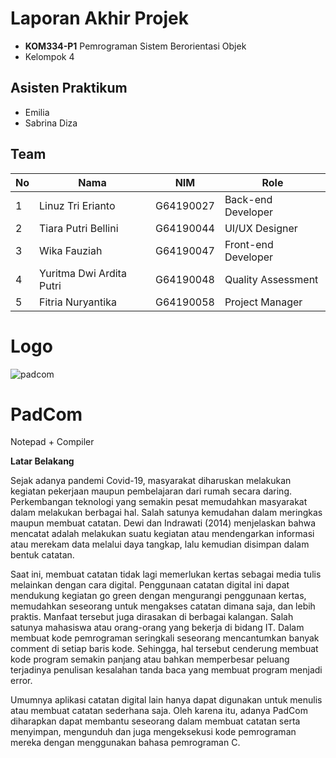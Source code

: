 # Laporan Akhir Projek
- **KOM334-P1** Pemrograman Sistem Berorientasi Objek
- Kelompok 4

## Asisten Praktikum
- Emilia
- Sabrina Diza

## Team
<table>
  <thead>
      <th>No</th>
      <th>Nama</th>
      <th>NIM</th>
      <th>Role</th>
  </thead>
  
  <tbody>
    <tr>
      <td>1</td>
      <td>Linuz Tri Erianto</td>
      <td>G64190027</td>
      <td>Back-end Developer</td>
     </tr> 
    <tr>
      <td>2</td>
      <td>Tiara Putri Bellini</td>
      <td>G64190044</td>
      <td>UI/UX Designer</td>
    </tr> 
    <tr>
      <td>3</td>
      <td>Wika Fauziah</td>
      <td>G64190047</td>
      <td>Front-end Developer</td>
    </tr>
    <tr>
      <td>4</td>
      <td>Yuritma Dwi Ardita Putri</td>
      <td>G64190048</td>
      <td>Quality Assessment</td>
    </tr>
    <tr>
      <td>5</td>
      <td>Fitria Nuryantika</td>
      <td>G64190058</td>
      <td>Project Manager</td>
     </tr>
    </tbody>
</table> 

# Logo
![padcom](https://user-images.githubusercontent.com/66372277/204142300-2b0fc0c8-a84f-4d7e-92c1-f8f099d26034.png)

# PadCom
Notepad + Compiler

**Latar Belakang**
<p>Sejak adanya pandemi Covid-19, masyarakat diharuskan melakukan kegiatan pekerjaan maupun pembelajaran dari rumah secara daring. Perkembangan teknologi yang semakin pesat memudahkan masyarakat dalam melakukan berbagai hal. Salah satunya kemudahan dalam meringkas maupun membuat catatan. Dewi dan Indrawati (2014) menjelaskan bahwa mencatat adalah melakukan suatu kegiatan atau mendengarkan informasi atau merekam data melalui daya tangkap, lalu kemudian disimpan dalam bentuk catatan.</p>
<p>
Saat ini, membuat catatan tidak lagi memerlukan kertas sebagai media tulis melainkan dengan cara digital. Penggunaan catatan digital ini dapat mendukung kegiatan go green dengan mengurangi penggunaan kertas, memudahkan seseorang untuk mengakses catatan dimana saja, dan lebih praktis. Manfaat tersebut juga dirasakan di berbagai kalangan. Salah satunya mahasiswa atau orang-orang yang bekerja di bidang IT. Dalam membuat kode pemrograman seringkali seseorang mencantumkan banyak comment di setiap baris kode. Sehingga, hal tersebut cenderung membuat kode program semakin panjang atau bahkan memperbesar peluang terjadinya penulisan kesalahan tanda baca yang membuat program menjadi error.</p>
<p>Umumnya aplikasi catatan digital lain hanya dapat digunakan untuk menulis atau membuat catatan sederhana saja. Oleh karena itu, adanya PadCom diharapkan dapat membantu seseorang dalam membuat catatan serta menyimpan, mengunduh dan juga mengeksekusi kode pemrograman mereka dengan menggunakan bahasa pemrograman C.</p>

